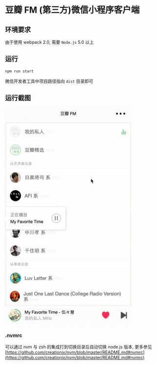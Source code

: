 # 豆瓣 FM (第三方)微信小程序客户端

## 环境要求

由于使用 webpack 2.0, 需要 `Node.js` 5.0 以上

## 运行

```js
npm run start
```

微信开发者工具中项目路径指向 `dist` 目录即可


## 运行截图

![screenshots](./docs/recording.gif)

### .nvmrc

可以通过 nvm 与 zsh 的集成打到切换目录后自动切换 node.js 版本, 更多参见 [https://github.com/creationix/nvm/blob/master/README.md#nvmrc](https://github.com/creationix/nvm/blob/master/README.md#nvmrc)
